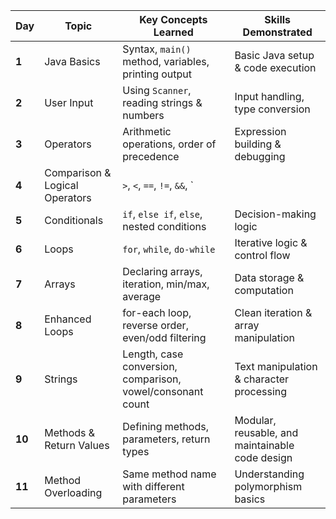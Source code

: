 | Day    | Topic                          | Key Concepts Learned                                       | Skills Demonstrated                             |
| ------ | ------------------------------ | ---------------------------------------------------------- | ----------------------------------------------- | 
| **1**  | Java Basics                    | Syntax, `main()` method, variables, printing output        | Basic Java setup & code execution               | 
| **2**  | User Input                     | Using `Scanner`, reading strings & numbers                 | Input handling, type conversion                 | 
| **3**  | Operators                      | Arithmetic operations, order of precedence                 | Expression building & debugging                 | 
| **4**  | Comparison & Logical Operators | `>`, `<`, `==`, `!=`, `&&`, `||`                           | Conditional evaluation                          |
| **5**  | Conditionals                   | `if`, `else if`, `else`, nested conditions                 | Decision-making logic                           | 
| **6**  | Loops                          | `for`, `while`, `do-while`                                 | Iterative logic & control flow                  | 
| **7**  | Arrays                         | Declaring arrays, iteration, min/max, average              | Data storage & computation                      | 
| **8**  | Enhanced Loops                 | for-each loop, reverse order, even/odd filtering           | Clean iteration & array manipulation            | 
| **9**  | Strings                        | Length, case conversion, comparison, vowel/consonant count | Text manipulation & character processing        | 
| **10** | Methods & Return Values        | Defining methods, parameters, return types                 | Modular, reusable, and maintainable code design |
| **11** | Method Overloading             | Same method name with different parameters                 | Understanding polymorphism basics               |
